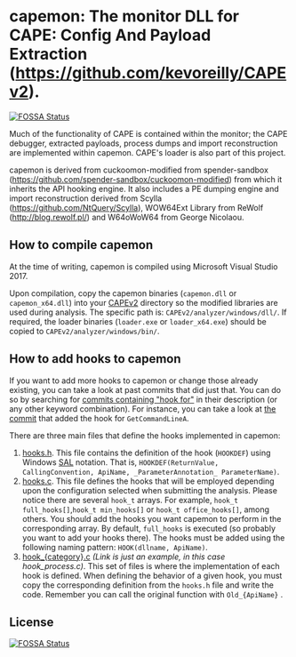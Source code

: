 # capemon: The monitor DLL for CAPE: Config And Payload Extraction (https://github.com/kevoreilly/CAPEv2).
[![FOSSA Status](https://app.fossa.com/api/projects/git%2Bgithub.com%2Fbritz758-rgb%2Fcapemon.svg?type=shield)](https://app.fossa.com/projects/git%2Bgithub.com%2Fbritz758-rgb%2Fcapemon?ref=badge_shield)


Much of the functionality of CAPE is contained within the monitor; the CAPE debugger, extracted payloads, process dumps and import reconstruction are implemented within capemon. CAPE's loader is also part of this project.

capemon is derived from cuckoomon-modified from spender-sandbox (https://github.com/spender-sandbox/cuckoomon-modified) from which it inherits the API hooking engine. It also includes a PE dumping engine and import reconstruction derived from Scylla (https://github.com/NtQuery/Scylla), WOW64Ext Library from ReWolf (http://blog.rewolf.pl/) and W64oWoW64 from George Nicolaou. 

## How to compile capemon
At the time of writing, capemon is compiled using Microsoft Visual Studio 2017.

Upon compilation, copy the capemon binaries (`capemon.dll` or `capemon_x64.dll`) into your [CAPEv2](https://github.com/kevoreilly/CAPEv2) directory so the modified libraries are used during analysis. The specific path is: `CAPEv2/analyzer/windows/dll/`. If required, the loader binaries (`loader.exe` or `loader_x64.exe`) should be copied to `CAPEv2/analyzer/windows/bin/`.

## How to add hooks to capemon
If you want to add more hooks to capemon or change those already existing, you can take a look at past commits that did just that. You can do so by searching for [commits containing "hook for"](https://github.com/kevoreilly/capemon/search?q=hook+for&type=commits) in their description (or any other keyword combination). For instance, you can take a look at [the commit](https://github.com/kevoreilly/capemon/commit/4c31b16a17e3ce0efbdfea6723c70a9082e925e8) that added the hook for `GetCommandLineA`.

There are three main files that define the hooks implemented in capemon:

1. [hooks.h](./hooks.h). This file contains the definition of the hook (`HOOKDEF`) using Windows [SAL](https://learn.microsoft.com/en-us/cpp/code-quality/understanding-sal?view=msvc-170) notation. That is, `HOOKDEF(ReturnValue, CallingConvention, ApiName, _ParameterAnnotation_ ParameterName)`.
2. [hooks.c](./hooks.c). This file defines the hooks that will be employed depending upon the configuration selected when submitting the analysis. Please notice there are several `hook_t` arrays. For example, `hook_t full_hooks[]`,`hook_t min_hooks[]` or `hook_t office_hooks[]`, among others. You should add the hooks you want capemon to perform in the corresponding array. By default, `full_hooks` is executed (so probably you want to add your hooks there). The hooks must be added using the following naming pattern: `HOOK(dllname, ApiName)`.
3. [hook_{category}.c](./hook_process.c) _(Link is just an example, in this case hook_process.c)_. This set of files is where the implementation of each hook is defined. When defining the behavior of a given hook, you must copy the corresponding definition from the `hooks.h` file and write the code. Remember you can call the original function with `Old_{ApiName}` .

## License
[![FOSSA Status](https://app.fossa.com/api/projects/git%2Bgithub.com%2Fbritz758-rgb%2Fcapemon.svg?type=large)](https://app.fossa.com/projects/git%2Bgithub.com%2Fbritz758-rgb%2Fcapemon?ref=badge_large)